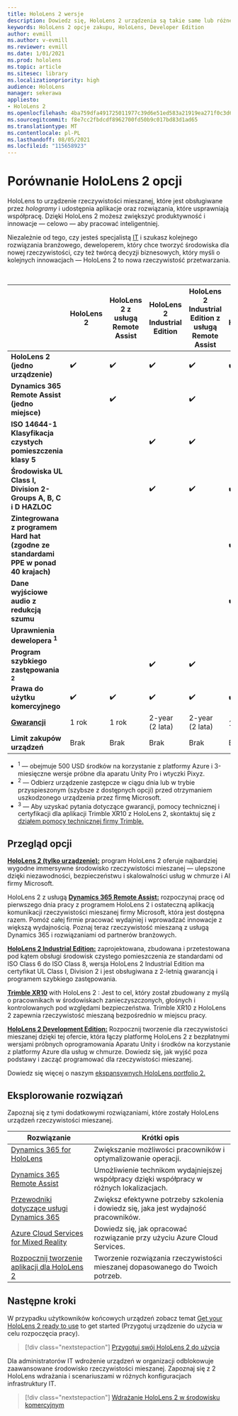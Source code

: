 ```yaml
---
title: HoloLens 2 wersje
description: Dowiedz się, HoloLens 2 urządzenia są takie same lub różne i co należy zrobić po otrzymaniu własnej wersji urządzenia.
keywords: HoloLens 2 opcje zakupu, HoloLens, Developer Edition
author: evmill
ms.author: v-evmill
ms.reviewer: evmill
ms.date: 1/01/2021
ms.prod: hololens
ms.topic: article
ms.sitesec: library
ms.localizationpriority: high
audience: HoloLens
manager: sekerawa
appliesto:
- HoloLens 2
ms.openlocfilehash: 4ba759dfa491725011977c39d6e51ed583a21919ea271f0c3d6482c0847938fb
ms.sourcegitcommit: f8e7cc2fbdcdf8962700fd50b9c017bd83d1ad65
ms.translationtype: MT
ms.contentlocale: pl-PL
ms.lasthandoff: 08/05/2021
ms.locfileid: "115658923"
---
```

# <a name="compare-hololens-2-options"></a>Porównanie HoloLens 2 opcji

HoloLens to urządzenie rzeczywistości mieszanej, które jest obsługiwane przez *hologramy* i udostępnia aplikacje oraz rozwiązania, które usprawniają współpracę. Dzięki HoloLens 2 możesz zwiększyć produktywność i innowacje — celowo — aby pracować inteligentniej.

Niezależnie od tego, czy jesteś specjalistą [](https://www.microsoft.com/hololens/developers) [IT](https://www.microsoft.com/hololens/apps) i szukasz kolejnego rozwiązania branżowego, [](https://www.microsoft.com/hololens/apps) deweloperem, który chce tworzyć środowiska dla nowej rzeczywistości, czy też twórcą decyzji biznesowych, który myśli o kolejnych innowacjach — HoloLens 2 to nowa rzeczywistość przetwarzania.

<br>

|                                                      | HoloLens 2 | HoloLens 2 z usługą Remote Assist | HoloLens 2 Industrial Edition | HoloLens 2 Industrial Edition z usługą Remote Assist | Trimble XR10 z HoloLens 2 | HoloLens 2 Development Edition |
|------------------------------------------------------|------------|-------------------------------|-------------------------------|--------------------------------------------------|------------------------------|--------------------------------|
| **HoloLens 2 (jedno urządzenie)**                       |      ✔️     |               ✔️               |               ✔️               |                         ✔️                        |               ✔️              |                ✔️               |
| **Dynamics 365 Remote Assist (jedno miejsce)**                |            |               ✔️               |                               |                         ✔️                        |                              |                                |
| **ISO 14644-1 Klasyfikacja czystych pomieszczenia klasy 5**           |            |                               |               ✔️               |                         ✔️                        |                              |                                |
| **Środowiska UL Class I, Division 2-Groups A, B, C i D HAZLOC**                     |            |                               |               ✔️               |                         ✔️                        |               ✔️              |                                |
| **Zintegrowana z programem Hard hat (zgodne ze standardami PPE w ponad 40 krajach)** |            |                               |                               |                                                  |               ✔️              |                                |
| **Dane wyjściowe audio z redukcją szumu**                        |            |                               |                               |                                                  |               ✔️              |                                |
| **Uprawnienia dewelopera <sup>1</sup>**                             |            |                               |                               |                                                  |                              |                ✔️               |
| **Program szybkiego zastępowania <sup>2</sup>**                          |            |                               |               ✔️               |                         ✔️                        |                              |                                |
| **Prawa do użytku komercyjnego**                                |      ✔️     |               ✔️               |               ✔️               |                         ✔️                        |               ✔️              |                                |
| [**Gwarancji**](hololens2-hardware.md#warranty-information)                                             |   1 rok   |             1 rok            |             2-year (2 lata)            |                      2-year (2 lata)                      |            1 rok <sup>3</sup>            |             1 rok             |
| **Limit zakupów urządzeń**                                |    Brak    |              Brak             |              Brak             |                       Brak                       |             Brak             |       Jedna na transakcję      |

- <sup>1</sup> — obejmuje 500 USD środków na korzystanie z platformy Azure i 3-miesięczne wersje próbne dla aparatu Unity Pro i wtyczki Pixyz.
- <sup>2</sup> — Odbierz urządzenie zastępcze w ciągu dnia lub w trybie przyspieszonym (szybsze z dostępnych opcji) przed otrzymaniem uszkodzonego urządzenia przez firmę Microsoft.
- <sup>3</sup> — Aby uzyskać pytania dotyczące gwarancji, pomocy technicznej i certyfikacji dla aplikacji Trimble XR10 z HoloLens 2, skontaktuj się z [działem pomocy technicznej firmy Trimble.](https://fieldtech.trimble.com/en/contact-support)


## <a name="options-overview"></a>Przegląd opcji

**[HoloLens 2 (tylko urządzenie):](hololens2-options-device-only.md)** program HoloLens 2 oferuje najbardziej wygodne immersywne środowisko rzeczywistości mieszanej — ulepszone dzięki niezawodności, bezpieczeństwu i skalowalności usług w chmurze i AI firmy Microsoft.

HoloLens 2 z usługą **[Dynamics 365 Remote Assist:](hololens2-options-remote-assist.md)** rozpoczynaj pracę od pierwszego dnia pracy z programem HoloLens 2 i ostateczną aplikacją komunikacji rzeczywistości mieszanej firmy Microsoft, która jest dostępna razem. Pomóż całej firmie pracować wydajniej i wprowadzać innowacje z większą wydajnością. Poznaj teraz rzeczywistość mieszaną z usługą Dynamics 365 i rozwiązaniami od partnerów branżowych.

**[HoloLens 2 Industrial Edition:](hololens2-options-industrial-edition.md)** zaprojektowana, zbudowana i przetestowana pod kątem obsługi środowisk czystego pomieszczenia ze standardami od ISO Class 6 do ISO Class 8, wersja HoloLens 2 Industrial Edition ma certyfikat UL Class I, Division 2 i jest obsługiwana z 2-letnią gwarancją i programem szybkiego zastępowania.

**[Trimble XR10](hololens2-options-trimble-xr10-edition.md)** with HoloLens 2 : Jest to cel, który został zbudowany z myślą o pracownikach w środowiskach zanieczyszczonych, głośnych i kontrolowanych pod względami bezpieczeństwa. Trimble XR10 z HoloLens 2 zapewnia rzeczywistość mieszaną bezpośrednio w miejscu pracy.

**[HoloLens 2 Development Edition:](hololens2-options-dev-edition.md)** Rozpocznij tworzenie dla rzeczywistości mieszanej dzięki tej ofercie, która łączy platformę HoloLens 2 z bezpłatnymi wersjami próbnych oprogramowania Aparatu Unity i środków na korzystanie z platformy Azure dla usług w chmurze. Dowiedz się, jak wyjść poza podstawy i zacząć programować dla rzeczywistości mieszanej.

Dowiedz się więcej o naszym [ekspansywnych HoloLens portfolio 2.](https://www.microsoft.com/hololens/buy)

## <a name="explore-solutions"></a>Eksplorowanie rozwiązań

Zapoznaj się z tymi dodatkowymi rozwiązaniami, które zostały HoloLens urządzeń rzeczywistości mieszanej.

| Rozwiązanie | Krótki opis                                                                                |
|----------|---------------------------------------------------------------------------------------------------|
| [Dynamics 365 for HoloLens](https://www.microsoft.com//hololens/apps)          | Zwiększanie możliwości pracowników i optymalizowanie operacji.                                                        |
| [Dynamics 365 Remote Assist](https://dynamics.microsoft.com/mixed-reality/remote-assist/)          | Umożliwienie technikom wydajniejszej współpracy dzięki współpracy w różnych lokalizacjach. |
|   [Przewodniki dotyczące usługi Dynamics 365](https://dynamics.microsoft.com/mixed-reality/guides/)        | Zwiększ efektywne potrzeby szkolenia i dowiedz się, jaka jest wydajność pracowników.                          |
|  [Azure Cloud Services for Mixed Reality](/windows/mixed-reality/develop/mixed-reality-cloud-services#:~:text=Mixed%20Reality%20services%20Mixed%20Reality%20cloud%20services%20like,all%20in%20the%20context%20of%20your%20users%E2%80%99%20environments)         | Dowiedz się, jak opracować rozwiązanie przy użyciu Azure Cloud Services.                                       |
|  [Rozpocznij tworzenie aplikacji dla HoloLens 2](/windows/mixed-reality/develop/development?tabs=unity)         | Tworzenie rozwiązania rzeczywistości mieszanej dopasowanego do Twoich potrzeb.                                                 |

## <a name="next-steps"></a>Następne kroki

W przypadku użytkowników końcowych urządzeń zobacz temat [Get your HoloLens 2 ready to use](hololens2-setup.md) to get started (Przygotuj urządzenie do użycia w celu rozpoczęcia pracy).

> [!div class="nextstepaction"]
> [Przygotuj swój HoloLens 2 do użycia](hololens2-setup.md)

Dla administratorów IT wdrożenie urządzeń w organizacji odblokowuje zaawansowane środowisko rzeczywistości mieszanej. Zapoznaj się z 2 HoloLens wdrażania i scenariuszami w różnych konfiguracjach infrastruktury IT.

> [!div class="nextstepaction"]
> [Wdrażanie HoloLens 2 w środowisku komercyjnym](hololens-requirements.md)
